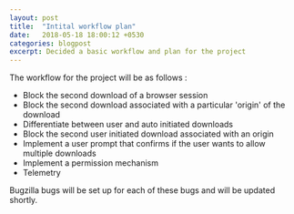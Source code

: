 ```yaml
---
layout: post
title:  "Intital workflow plan"
date:   2018-05-18 18:00:12 +0530
categories: blogpost
excerpt: Decided a basic workflow and plan for the project
---
```


The workflow for the project will be as follows :

- Block the second download of a browser session
- Block the second download associated with a particular 'origin' of the download
- Differentiate between user and auto initiated downloads
- Block the second user initiated download associated with an origin
- Implement a user prompt that confirms if the user wants to allow multiple downloads
- Implement a permission mechanism
- Telemetry

Bugzilla bugs will be set up for each of these bugs and will be updated shortly.